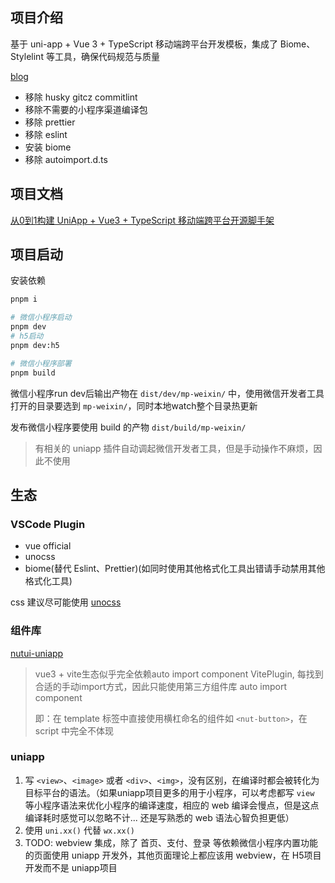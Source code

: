 ## 项目介绍

基于 uni-app + Vue 3 + TypeScript 移动端跨平台开发模板，集成了 Biome、Stylelint 等工具，确保代码规范与质量

[blog](https://www.cnblogs.com/haoxianrui/p/18684753)

- 移除 husky gitcz commitlint
- 移除不需要的小程序渠道编译包
- 移除 prettier
- 移除 eslint
- 安装 biome
- 移除 autoimport.d.ts

## 项目文档

[从0到1构建 UniApp + Vue3 + TypeScript 移动端跨平台开源脚手架](https://juejin.cn/post/7448963032993038376)

## 项目启动

安装依赖

```bash
pnpm i
```

```bash
# 微信小程序启动
pnpm dev
# h5启动
pnpm dev:h5

# 微信小程序部署
pnpm build
```

微信小程序run dev后输出产物在 `dist/dev/mp-weixin/` 中，使用微信开发者工具打开的目录要选到 `mp-weixin/`，同时本地watch整个目录热更新

发布微信小程序要使用 build 的产物 `dist/build/mp-weixin/`

> 有相关的 uniapp 插件自动调起微信开发者工具，但是手动操作不麻烦，因此不使用

## 生态

### VSCode Plugin

- vue official
- unocss
- biome(替代 Eslint、Prettier)(如同时使用其他格式化工具出错请手动禁用其他格式化工具)

css 建议尽可能使用 [unocss](https://www.cnblogs.com/haoxianrui/p/18684753#%E6%95%B4%E5%90%88-unocss)

### 组件库

[nutui-uniapp](https://nutui-uniapp.pages.dev/guide/faq.html)

> vue3 + vite生态似乎完全依赖auto import component VitePlugin, 每找到合适的手动import方式，因此只能使用第三方组件库 auto import component
>
> 即：在 template 标签中直接使用横杠命名的组件如 `<nut-button>`，在 script 中完全不体现

### uniapp

1. 写 `<view>`、`<image>` 或者 `<div>`、`<img>`，没有区别，在编译时都会被转化为目标平台的语法。（如果uniapp项目更多的用于小程序，可以考虑都写 `view` 等小程序语法来优化小程序的编译速度，相应的 web 编译会慢点，但是这点编译耗时感觉可以忽略不计... 还是写熟悉的 web 语法心智负担更低）
2. 使用 `uni.xx()` 代替 `wx.xx()`
3. TODO: webview 集成，除了 首页、支付、登录 等依赖微信小程序内置功能的页面使用 uniapp 开发外，其他页面理论上都应该用 webview，在 H5项目 开发而不是 uniapp项目
